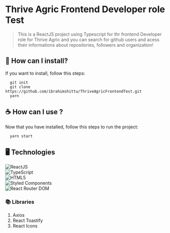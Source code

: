 # Thrive Agric Frontend Developer role Test

> This is a ReactJS project using Typescript for thr frontend Developer role for Thrive Agric and you can search for github users and acess their informations about repositories, followers and organization!

## 🚀 How can I install?

If you want to install, follow this steps:

```
  git init
  git clone https://github.com/ibrahimshittu/ThriveAgricFrontendTest.git
  yarn
```

## ☕ How can I use ?

Now that you have installed, follow this steps to run the project:

```
  yarn start
```

## 🖥️ Technologies

<img src="https://img.shields.io/badge/React-20232A?style=for-the-badge&logo=react&logoColor=61DAFB" alt="ReactJS"><br>
<img src="https://img.shields.io/badge/TypeScript-007ACC?style=for-the-badge&logo=typescript&logoColor=white" alt="TypeScript"><br>
<img src="https://img.shields.io/badge/HTML5-E34F26?style=for-the-badge&logo=html5&logoColor=white" alt="HTML5"><br>
<img src="https://img.shields.io/badge/styled--components-DB7093?style=for-the-badge&logo=styled-components&logoColor=white" alt="Styled Components"><br>
<img src="https://img.shields.io/badge/React_Router-CA4245?style=for-the-badge&logo=react-router&logoColor=white" alt="React Router DOM"><br>

### 📚 Libraries

1. Axios
2. React Toastify
3. React Icons
